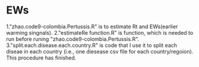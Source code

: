 # EWs
1."zhao.code9-colombia.Pertussis.R" is to estimate Rt and EWs(earlier warming singnals).
2."estimateRe function.R" is function, which is needed to run before runing "zhao.code9-colombia.Pertussis.R". 
3."split.each.disease.each.country.R" is code that I use it to split each diseae in each country (i.e., one diesease csv file for each country/regoion). This procedure has finished.
